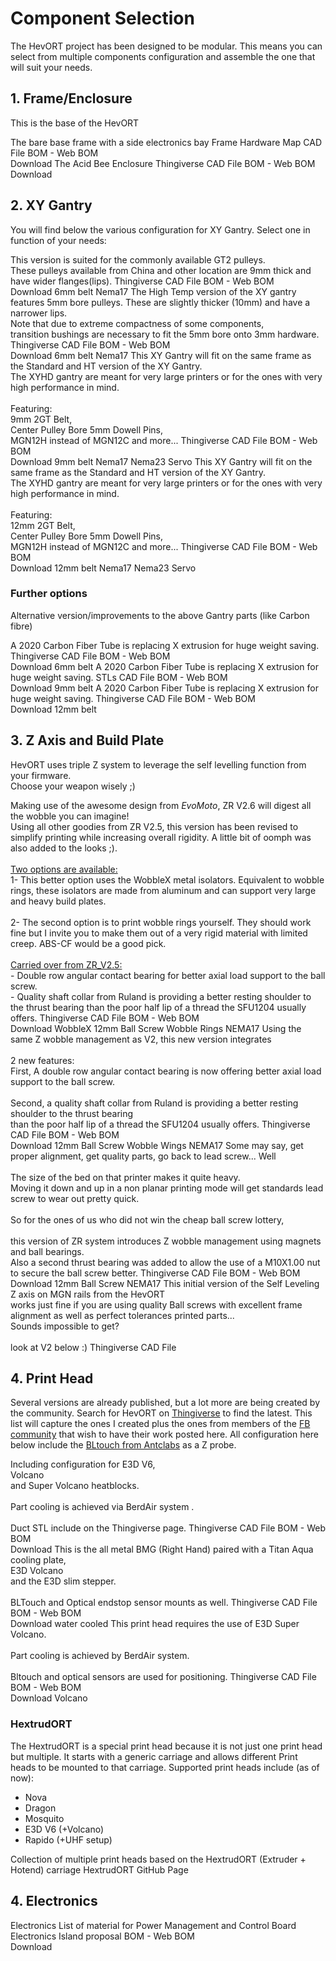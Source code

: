# Component Selection

The HevORT project has been designed to be modular. This means you can select from multiple components configuration and assemble the one that will suit your needs.

## 1. Frame/Enclosure
This is the base of the HevORT

<grid columns="1fr 1fr">
<item title="Frame" image="docs/assets/images/components/FrameThumb.png">
  <description slot="description">
    The bare base frame with a side electronics bay
  </description>
  <buttons slot="buttons">
    <item-button url="https://a360.co/3dCjsfY">Frame Hardware Map</item-button>
    <item-button url="https://a360.co/2xUD9B9">CAD File</item-button>
    <item-button url="bom/BOM_Frame_ElecExt.htm">BOM - Web</item-button>
    <item-button icon="fa fa-download" url="bom/BOM_Frame_ElecExt.xlsx">BOM<br>Download</item-button>
  </buttons>
  <tags slot="tags">
  </tags>
</item>
<item title="Enclosure" image="docs/assets/images/components/AcidBeeThumb.png">
  <description slot="description">
    The Acid Bee Enclosure
  </description>
  <buttons slot="buttons">
    <item-button url="https://www.thingiverse.com/thing:5188673">Thingiverse</item-button>
    <item-button url="https://a360.co/3HD6rlY">CAD File</item-button>
    <item-button url="bom/BOM_Enclosure_AcidBee.htm">BOM - Web</item-button>
    <item-button icon="fa fa-download" url="bom/BOM_Enclosure_AcidBee.xlsx">BOM<br>Download</item-button>
  </buttons>
  <tags slot="tags">
  </tags>
</item>
</grid>

## 2. XY Gantry
You will find below the various configuration for XY Gantry.  Select one in function of your needs:

<grid>
<item title="Standard XY" image="docs/assets/images/components/XYThumb.png">
  <description slot="description">
    This version is suited for the commonly available GT2 pulleys.
    <br>These pulleys available from China and other location are 9mm thick and have wider flanges(lips).
  </description>
  <buttons slot="buttons">
    <item-button url="https://www.thingiverse.com/thing:4184477">Thingiverse</item-button>
    <item-button url="https://a360.co/2UEaOHa">CAD File</item-button>
    <item-button url="bom/BOM_XY_STD.htm">BOM - Web</item-button>
    <item-button icon="fa fa-download" url="bom/BOM_XY_STD.xlsx">BOM<br>Download</item-button>
  </buttons>
  <tags slot="tags">
    <item-tag>6mm belt</item-tag>
    <item-tag>Nema17</item-tag>
  </tags>
</item>
<item title="(HT) XY High Temp" image="docs/assets/images/components/XYHTThumb.png">
  <description slot="description">
    The High Temp version of the XY gantry features 5mm bore pulleys. These are slightly thicker (10mm) and have a
    narrower lips.
    <br>Note that due to extreme compactness of some components,
    <br>transition bushings are necessary to fit the 5mm bore onto 3mm hardware.
  </description>
  <buttons slot="buttons">
    <item-button url="https://www.thingiverse.com/thing:4402495">Thingiverse</item-button>
    <item-button url="https://a360.co/3ABEubX">CAD File</item-button>
    <item-button url="bom/BOM_XYHT.htm">BOM - Web</item-button>
    <item-button icon="fa fa-download" url="bom/BOM_XYHT.xlsx">BOM<br>Download</item-button>
  </buttons>
  <tags slot="tags">
    <item-tag>6mm belt</item-tag>
    <item-tag>Nema17</item-tag>
  </tags>
</item>
<item title="(HD9) XY Heavy Duty 9mm" image="docs/assets/images/components/XYHD9Thumb.png">
  <description slot="description">
    This XY Gantry will fit on the same frame as the Standard and HT version of the XY Gantry.
    <br>The XYHD gantry are meant for very large printers or for the ones with very high performance in mind.
    <br><br>Featuring:
    <br>9mm 2GT Belt,
    <br>Center Pulley Bore 5mm Dowell Pins,
    <br>MGN12H instead of MGN12C and more...
  </description>
  <buttons slot="buttons">
    <item-button url="https://www.thingiverse.com/thing:4629715">Thingiverse</item-button>
    <item-button url="https://a360.co/35p2MH0">CAD File</item-button>
    <item-button url="bom/BOM_XYHD9.htm">BOM - Web</item-button>
    <item-button icon="fa fa-download" url="bom/BOM_XYHD9.xlsx">BOM<br>Download</item-button>
  </buttons>
  <tags slot="tags">
    <item-tag>9mm belt</item-tag>
    <item-tag>Nema17</item-tag>
    <item-tag>Nema23</item-tag>
    <item-tag>Servo</item-tag>
  </tags>
</item>
<item title="(HD12) XY Heavy Duty 12mm" image="docs/assets/images/components/XYHD12Thumb.png">
  <description slot="description">
    This XY Gantry will fit on the same frame as the Standard and HT version of the XY Gantry.
    <br>The XYHD gantry are meant for very large printers or for the ones with very high performance in mind.
    <br><br>Featuring:
    <br>12mm 2GT Belt,
    <br>Center Pulley Bore 5mm Dowell Pins,
    <br>MGN12H instead of MGN12C and more...
  </description>
  <buttons slot="buttons">
    <item-button url="https://www.thingiverse.com/thing:4625509">Thingiverse</item-button>
    <item-button url="https://a360.co/3dxzysP">CAD File</item-button>
    <item-button url="bom/BOM_XYHD12.htm">BOM - Web</item-button>
    <item-button icon="fa fa-download" url="bom/BOM_XYHD12.xlsx">BOM<br>Download</item-button>
  </buttons>
  <tags slot="tags">
    <item-tag>12mm belt</item-tag>
    <item-tag>Nema17</item-tag>
    <item-tag>Nema23</item-tag>
    <item-tag>Servo</item-tag>
  </tags>

</item>
</grid>

### Further options
Alternative version/improvements to the above Gantry parts (like Carbon fibre)

<grid>
<item title="(XYHT) MGN9 Carbon Fiber X-Axis" image="docs/assets/images/components/OPTION_XYHT_CFX_MGN9_Thumb.jpg">
  <description slot="description">
    A 2020 Carbon Fiber Tube is replacing X extrusion for huge weight saving.
  </description>
  <buttons slot="buttons">
    <item-button url="https://www.thingiverse.com/thing:4880808">Thingiverse</item-button>
    <item-button url="https://a360.co/3z3ofD8">CAD File</item-button>
    <item-button url="bom/Option_XYHT_CFX_MGN9.htm">BOM - Web</item-button>
    <item-button icon="fa fa-download" url="bom/Option_XYHT_CFX_MGN9.xlsx">BOM<br>Download</item-button>
  </buttons>
  <tags slot="tags">
    <item-tag>6mm belt</item-tag>
  </tags>
</item>
<item title="(HD9) MGN9 Carbon Fiber X-Axis" image="docs/assets/images/components/OPTION_HD9_CFX_MGN9_Thumb.jpg">
  <description slot="description">
    A 2020 Carbon Fiber Tube is replacing X extrusion for huge weight saving.
  </description>
  <buttons slot="buttons">
    <item-button url="https://github.com/MirageC79/HevORT/tree/master/files/STL/HD9/Option_HD9_CFx">STLs</item-button>
    <item-button url="https://a360.co/3ttC8sp">CAD File</item-button>
    <item-button url="bom/Option_HD9_CFx_MGN9.htm">BOM - Web</item-button>
    <item-button icon="fa fa-download" url="bom/Option_HD9_CFx_MGN9.xlsx">BOM<br>Download</item-button>
  </buttons>
  <tags slot="tags">
    <item-tag>9mm belt</item-tag>
  </tags>
</item>
<item title="(HD12) MGN9 Carbon Fiber X-Axis" image="docs/assets/images/components/OPTION_HD12_CFX_MGN9_Thumb.jpg">
  <description slot="description">
    A 2020 Carbon Fiber Tube is replacing X extrusion for huge weight saving.
  </description>
  <buttons slot="buttons">
    <item-button url="https://www.thingiverse.com/thing:4886459">Thingiverse</item-button>
    <item-button url="https://a360.co/3gqVqt4">CAD File</item-button>
    <item-button url="bom/Option_HD12_CFx_MGN9.htm">BOM - Web</item-button>
    <item-button icon="fa fa-download" url="bom/Option_HD12_CFx_MGN9.xlsx">BOM<br>Download</item-button>
  </buttons>
  <tags slot="tags">
    <item-tag>12mm belt</item-tag>
  </tags>
</item>
</grid>

## 3. Z Axis and Build Plate
HevORT uses triple Z system to leverage the self levelling function from your firmware.  <br>Choose your weapon wisely ;)

<grid>
<item title="ZR V2.6 (WobbleX)" image="docs/assets/images/components/ZR_V2.6_Thumb.jpg" status="** NEW **">
  <description slot="description">
    Making use of the awesome design from <i>EvoMoto</i>, ZR V2.6 will digest all the wobble you can imagine!
	<br>Using all other goodies from ZR V2.5, this version has been revised to simplify printing while increasing overall rigidity. A little bit of oomph was also added to the looks ;).
    <br><br><u>Two options are available:</u><br>1- This better option uses the WobbleX metal isolators.
	Equivalent to wobble rings, these isolators are made from aluminum and can support very large and heavy build plates.
    <br><br>2- The second option is to print wobble rings yourself. They should work fine but I invite you to make them out of a very rigid material 
	with limited creep. ABS-CF would be a good pick.
	<br><br><u>Carried over from ZR_V2.5:</u>
	<br>- Double row angular contact bearing for better axial load support to
    the ball screw.
    <br>- Quality shaft collar from Ruland is providing a better resting shoulder to the thrust bearing
	than the poor half lip of a thread the SFU1204 usually offers.
  </description>
  <buttons slot="buttons">
    <item-button url="https://www.thingiverse.com/thing:5733608">Thingiverse</item-button>
    <item-button url="https://a360.co/3PMtKih">CAD File</item-button>
    <item-button url="bom/BOM_ZR_V2.6.htm">BOM - Web</item-button>
    <item-button icon="fa fa-download" url="bom/BOM_ZR_V2.6.xlsx">BOM<br>Download</item-button>
  </buttons>
  <tags slot="tags">
  <item-tag>WobbleX</item-tag>
  <item-tag>12mm Ball Screw</item-tag>
  <item-tag>Wobble Rings</item-tag>
  <item-tag>NEMA17</item-tag>
  </tags>
</item>
<item title="ZR V2.5" image="docs/assets/images/components/ZR_V2.5_Thumb.jpg" status="Retired">
  <description slot="description">
    Using the same Z wobble management as V2, this new version integrates
    <br><br>2 new features:<br>First, A double row angular contact bearing is now offering better axial load support to
    the ball screw.
    <br><br>Second, a quality shaft collar from Ruland is providing a better resting shoulder to the thrust bearing
    <br>than the poor half lip of a thread the SFU1204 usually offers.
  </description>
  <buttons slot="buttons">
    <item-button url="https://www.thingiverse.com/thing:4723500">Thingiverse</item-button>
    <item-button url="https://a360.co/3bSwQzF">CAD File</item-button>
    <item-button url="bom/BOM_ZR_V2.5.htm">BOM - Web</item-button>
    <item-button icon="fa fa-download" url="bom/BOM_ZR_V2.5.xlsx">BOM<br>Download</item-button>
  </buttons>
  <tags slot="tags">
  <item-tag>12mm Ball Screw</item-tag>
  <item-tag>Wobble Wings</item-tag>
  <item-tag>NEMA17</item-tag>
  </tags>
</item>
<item title="ZR V2 (Wobble wings)" image="docs/assets/images/components/ZRV2Thumb.png" status="Retired">
  <description slot="description">
    Some may say, get proper alignment, get quality parts, go back to lead screw... Well
    <br><br>The size of the bed on that printer makes it quite heavy.
    <br>Moving it down and up in a non planar printing mode will get standards lead screw to wear out pretty quick.
    <br><br>So for the ones of us who did not win the cheap ball screw lottery,
    <br><br>this version of ZR system introduces Z wobble management using magnets and ball bearings.
    <br>Also a second thrust bearing was added to allow the use of a M10X1.00 nut to secure the ball screw better.
  </description>
  <buttons slot="buttons">
    <item-button url="https://www.thingiverse.com/thing:4387638">Thingiverse</item-button>
    <item-button url="https://a360.co/3gweJiw">CAD File</item-button>
    <item-button url="bom/BOM_ZR_V2.htm">BOM - Web</item-button>
    <item-button icon="fa fa-download" url="bom/BOM_ZR_V2.xlsx">BOM<br>Download</item-button>
  </buttons>
  <tags slot="tags">
  <item-tag>12mm Ball Screw</item-tag>
  <item-tag>NEMA17</item-tag>
  </tags>
</item>
<item title="ZR" image="docs/assets/images/components/ZRThumb.png" status="Retired">
  <description slot="description">
    This initial version of the Self Leveling Z axis on MGN rails from the HevORT
    <br>works just fine if you are using quality Ball screws with excellent frame alignment as well as perfect
    tolerances printed parts...
    <br>Sounds impossible to get?
    <br><br>look at V2 below :)
  </description>
  <buttons slot="buttons">
    <item-button url="https://www.thingiverse.com/thing:4184059">Thingiverse</item-button>
    <item-button url="https://a360.co/3gweJiw">CAD File</item-button>
  </buttons>
  <tags slot="tags">
  </tags>
</item>
</grid>

## 4. Print Head
Several versions are already published, but a lot more are being created by the community.
Search for HevORT on [Thingiverse](https://www.thingiverse.com/) to find the latest.
This list will capture the ones I created plus the ones from members of the [FB community](https://www.facebook.com/groups/hevort/) that wish to have their work posted here.
All configuration here below include the [BLtouch from Antclabs](https://www.antclabs.com/bltouch) as a Z probe.

<grid>
<item title="E3D Hemera" image="docs/assets/images/components/HemeraThumb.png">
  <description slot="description">
    Including configuration for E3D V6,
    <br>Volcano
    <br>and Super Volcano heatblocks.
    <br><br>Part cooling is achieved via BerdAir system
    .<br><br>Duct STL include on the Thingiverse page.
  </description>
  <buttons slot="buttons">
    <item-button url="https://www.thingiverse.com/thing:4238471">Thingiverse</item-button>
    <item-button url="https://a360.co/2U1i6ob">CAD File</item-button>
    <item-button url="bom/BOM_X_Hemera.htm">BOM - Web</item-button>
    <item-button icon="fa fa-download" url="bom/BOM_X_Hemera.xlsx">BOM<br>Download</item-button>
  </buttons>
  <tags slot="tags">
  </tags>
</item>
<item title="BMG/Titan Aqua" image="docs/assets/images/components/BMGAquaThumb.png">
  <description slot="description">
    This is the all metal BMG (Right Hand) paired with a Titan Aqua cooling plate,
    <br>E3D Volcano
    <br>and the E3D slim stepper.
    <br><br>BLTouch and Optical endstop sensor mounts as well.
  </description>
  <buttons slot="buttons">
    <item-button url="https://www.thingiverse.com/thing:4411289">Thingiverse</item-button>
    <item-button url="https://a360.co/3fY7MFT">CAD File</item-button>
    <item-button url="bom/BOM_BMGAqua.htm">BOM - Web</item-button>
    <item-button icon="fa fa-download" url="bom/BOM_BMGAqua.xlsx">BOM<br>Download</item-button>
  </buttons>
  <tags slot="tags">
    <item-tag>water cooled</item-tag>
  </tags>
</item>
<item title="E3D Hemera Top Mounted and SuperVolcano" image="docs/assets/images/components/HemeraTopMountThumb.png">
  <description slot="description">
    This print head requires the use of E3D Super Volcano.
    <br><br>Part cooling is achieved by BerdAir system.
    <br><br>Bltouch and optical sensors are used for positioning.
  </description>
  <buttons slot="buttons">
    <item-button url="https://www.thingiverse.com/thing:4556554">Thingiverse</item-button>
    <item-button url="https://a360.co/39ryl4z">CAD File</item-button>
    <item-button url="bom/BOM_X_HemeraTopMount.htm">BOM - Web</item-button>
    <item-button icon="fa fa-download" url="bom/BOM_X_HemeraTopMount.xlsx">BOM<br>Download</item-button>
  </buttons>
  <tags slot="tags">
    <item-tag>Volcano</item-tag>
  </tags>
</item>
</grid>

### HextrudORT

The HextrudORT is a special print head because it is not just one print head but multiple.
It starts with a generic carriage and allows different Print heads to be mounted to that carriage.
Supported print heads include (as of now):
* Nova
* Dragon
* Mosquito
* E3D V6 (+Volcano)
* Rapido (+UHF setup)

<grid columns="1fr 1fr">
<item title="HextrudORT" image="docs/assets/images/components/HextrudORT_CoverThumb.jpg">
  <description slot="description">
    Collection of multiple print heads based on the HextrudORT (Extruder + Hotend) carriage
  </description>
  <buttons slot="buttons">
    <item-button url="https://miragec79.github.io/HextrudORT">HextrudORT GitHub Page</item-button>
  </buttons>
  <tags slot="tags">
  </tags>
</item>
</grid>

## 4. Electronics

<grid v-bind:config="{gridTemplateColumns: '1fr 1fr'}">
<item title="Electronics" image="docs/assets/images/components/ElectronicsThumb.jpg">
  <description slot="description">
    Electronics List of material for Power Management and Control Board
  </description>
  <buttons slot="buttons">
    <item-button url="https://www.thingiverse.com/thing:3953165">Electronics Island proposal</item-button>
    <item-button url="bom/BOM_Electronics.htm">BOM - Web</item-button>
    <item-button icon="fa fa-download" url="bom/BOM_Electronics.xlsx">BOM<br>Download</item-button>
  </buttons>
  <tags slot="tags">
  </tags>
</item>
</grid>